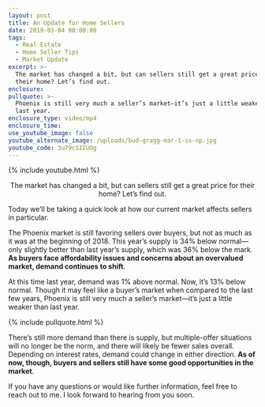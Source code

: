 ```yaml
---
layout: post
title: An Update for Home Sellers
date: 2019-03-04 00:00:00
tags:
  - Real Estate
  - Home Seller Tips
  - Market Update
excerpt: >-
  The market has changed a bit, but can sellers still get a great price for
  their home? Let’s find out.
enclosure:
pullquote: >-
  Phoenix is still very much a seller’s market—it’s just a little weaker than
  last year.
enclosure_type: video/mp4
enclosure_time:
use_youtube_image: false
youtube_alternate_image: /uploads/bud-gragg-mar-1-ss-np.jpg
youtube_code: 3u79cSIIUOg
---
```


{% include youtube.html %}

<center>The market has changed a bit, but can sellers still get a great price for their home? Let’s find out.</center>

Today we’ll be taking a quick look at how our current market affects sellers in particular.

The Phoenix market is still favoring sellers over buyers, but not as much as it was at the beginning of 2018. This year’s supply is 34% below normal—only slightly better than last year’s supply, which was 36% below the mark. **As buyers face affordability issues and concerns about an overvalued market, demand continues to shift**.

At this time last year, demand was 1% above normal. Now, it’s 13% below normal. Though it may feel like a buyer’s market when compared to the last few years, Phoenix is still very much a seller’s market—it’s just a little weaker than last year.

{% include pullquote.html %}

There’s still more demand than there is supply, but multiple-offer situations will no longer be the norm, and there will likely be fewer sales overall. Depending on interest rates, demand could change in either direction. **As of now, though, buyers and sellers still have some good opportunities in the market**.&nbsp;

If you have any questions or would like further information, feel free to reach out to me. I look forward to hearing from you soon.